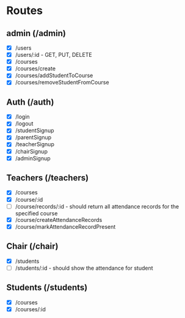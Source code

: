# Routes

## admin (/admin)

- [x] /users
- [x] /users/:id - GET, PUT, DELETE
- [x] /courses
- [x] /courses/create
- [x] /courses/addStudentToCourse
- [x] /courses/removeStudentFromCourse

## Auth (/auth)

- [x] /login
- [x] /logout
- [x] /studentSignup
- [x] /parentSignup
- [x] /teacherSignup
- [x] /chairSignup
- [x] /adminSignup

## Teachers (/teachers)

- [x] /courses
- [x] /course/:id
- [ ] /course/records/:id - should return all attendance records for the specified course
- [x] /course/createAttendanceRecords
- [x] /course/markAttendanceRecordPresent

## Chair (/chair)

- [x] /students
- [ ] /students/:id - should show the attendance for student

## Students (/students)

- [x] /courses
- [x] /courses/:id
